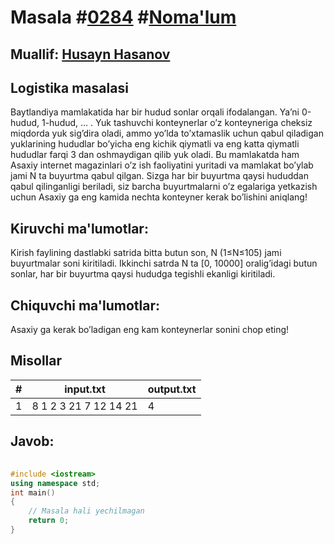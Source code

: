 
<h1>Masala #<a href="https://robocontest.uz/tasks/0284">0284</a> #<a href="https://robocontest.uz/tasks?category=1">Noma'lum</a></h1>
<h2> Muallif: <a href="https://robocontest.uz/profile/husayn_hasanov">Husayn Hasanov</a></h2>
<h2>Logistika masalasi</h2>
<p>Baytlandiya mamlakatida har bir hudud sonlar orqali ifodalangan. Ya’ni 0-hudud, 1-hudud, … . Yuk tashuvchi konteynerlar o’z konteyneriga cheksiz miqdorda yuk sig’dira oladi, ammo yo’lda to’xtamaslik uchun qabul qiladigan yuklarining hududlar bo’yicha eng kichik qiymatli va eng katta qiymatli hududlar farqi 3 dan oshmaydigan qilib yuk oladi. Bu mamlakatda ham Asaxiy internet magazinlari o’z ish faoliyatini yuritadi va mamlakat bo’ylab jami N ta buyurtma qabul qilgan. Sizga har bir buyurtma qaysi hududdan qabul qilinganligi beriladi, siz barcha buyurtmalarni o’z egalariga yetkazish uchun Asaxiy ga eng kamida nechta konteyner kerak bo’lishini aniqlang!</p>
<h2>Kiruvchi ma'lumotlar:</h2>
<p>Kirish faylining dastlabki satrida bitta butun son, N (1≤N≤105) jami buyurtmalar soni kiritiladi. Ikkinchi satrda N ta [0, 10000] oralig’idagi butun sonlar, har bir buyurtma qaysi hududga tegishli ekanligi kiritiladi.</p>
<h2>Chiquvchi ma'lumotlar:</h2>
<p>Asaxiy ga kerak bo’ladigan eng kam konteynerlar sonini chop eting!</p>
<h2>Misollar</h2>
<table>
    <thead>
        <tr>
            <th>#</th>
            <th>input.txt</th>
            <th>output.txt</th>
        </tr>
    </thead>
    <tbody>
            <tr>
                <td>1</td>
                <td>8
1 2 3 21 7 12 14 21</td>
                <td>4</td>
            </tr>
    </tbody>
    </table>
    
<h2>Javob:</h2>

######
```cpp
#include <iostream>
using namespace std;
int main()
{
    // Masala hali yechilmagan
    return 0;
}
```
